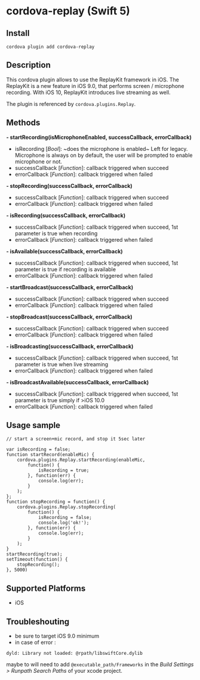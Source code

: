 cordova-replay (Swift 5)
======

Install
-------
```
cordova plugin add cordova-replay
```

Description
-----------

This cordova plugin allows to use the ReplayKit framework in iOS.
The ReplayKit is a new feature in iOS 9.0, that performs screen / microphone recording.
With iOS 10, ReplayKit introduces live streaming as well.

The plugin is referenced by `cordova.plugins.Replay`.


Methods
-------
**- startRecording(isMicrophoneEnabled, successCallback, errorCallback)**

* isRecording [*Bool*]: ~does the microphone is enabled~ Left for legacy. Microphone is always on by default, 
the user will be prompted to enable microphone or not.
* successCallback [*Function*]: callback triggered when succeed
* errorCallback [*Function*]: callback triggered when failed

**- stopRecording(successCallback, errorCallback)**

* successCallback [*Function*]: callback triggered when succeed
* errorCallback [*Function*]: callback triggered when failed

**- isRecording(successCallback, errorCallback)**

* successCallback [*Function*]: callback triggered when succeed, 1st parameter is true when recording
* errorCallback [*Function*]: callback triggered when failed

**- isAvailable(successCallback, errorCallback)**

* successCallback [*Function*]: callback triggered when succeed, 1st parameter is true if recording is available
* errorCallback [*Function*]: callback triggered when failed

**- startBroadcast(successCallback, errorCallback)**

* successCallback [*Function*]: callback triggered when succeed
* errorCallback [*Function*]: callback triggered when failed

**- stopBroadcast(successCallback, errorCallback)**

* successCallback [*Function*]: callback triggered when succeed
* errorCallback [*Function*]: callback triggered when failed

**- isBroadcasting(successCallback, errorCallback)**

* successCallback [*Function*]: callback triggered when succeed, 1st parameter is true when live streaming
* errorCallback [*Function*]: callback triggered when failed

**- isBroadcastAvailable(successCallback, errorCallback)**

* successCallback [*Function*]: callback triggered when succeed, 1st parameter is true simply if >iOS 10.0
* errorCallback [*Function*]: callback triggered when failed

Usage sample
------------

```
// start a screen+mic record, and stop it 5sec later

var isRecording = false;
function startRecord(enableMic) {
	cordova.plugins.Replay.startRecording(enableMic,
		function() {
   	 		isRecording = true;
   	 	}, function(err) {
    		console.log(err);
	    }
	);
};
function stopRecording = function() {
    cordova.plugins.Replay.stopRecording(
       	function() {
       		isRecording = false;
          	console.log('ok!');
        }, function(err) {
      		console.log(err);
        }
	);
}
startRecording(true);
setTimeout(function() {
	stopRecording();	
}, 5000)
```


Supported Platforms
-------------------

- iOS


Troubleshouting
---------------

* be sure to target iOS 9.0 minimum
* in case of error :
```
dyld: Library not loaded: @rpath/libswiftCore.dylib
```
maybe to will need to add `@executable_path/Frameworks` in the *Build Settings > Runpath Search Paths* of your xcode project.
